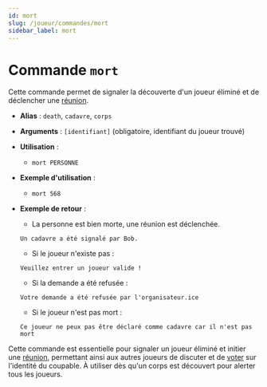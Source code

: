 ```yaml
---
id: mort
slug: /joueur/commandes/mort
sidebar_label: mort
---
```


# Commande `mort`

Cette commande permet de signaler la découverte d'un joueur éliminé et de déclencher une [réunion](/docs/joueur/partie#phase-reunion).

- **Alias** : `death`, `cadavre`, `corps`
- **Arguments** : `[identifiant]` (obligatoire, identifiant du joueur trouvé)
- **Utilisation** :
    - `mort PERSONNE`
- **Exemple d'utilisation** :
    - `mort 568`
- **Exemple de retour** :
    - La personne est bien morte, une réunion est déclenchée.
  ```
  Un cadavre a été signalé par Bob.
  ```

    - Si le joueur n'existe pas :
  ```
  Veuillez entrer un joueur valide !
  ```
    - Si la demande a été refusée :
  ```
  Votre demande a été refusée par l'organisateur.ice
    ```
    - Si le joueur n'est pas mort :
  ```
  Ce joueur ne peux pas être déclaré comme cadavre car il n'est pas mort
  ```

Cette commande est essentielle pour signaler un joueur éliminé et initier une [réunion](/docs/joueur/partie#phase-reunion), permettant ainsi aux autres joueurs de discuter et de [voter](/docs/joueur/commandes/vote) sur l'identité du coupable.
À utiliser dès qu'un corps est découvert pour alerter tous les joueurs.
